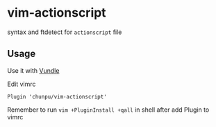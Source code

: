 vim-actionscript
===

syntax and ftdetect for `actionscript` file

Usage
---

Use it with [Vundle](http://github.com/gmarik/Vundle.vim)

Edit vimrc

```vim
Plugin 'chunpu/vim-actionscript'
```

Remember to run `vim +PluginInstall +qall` in shell after add Plugin to vimrc
